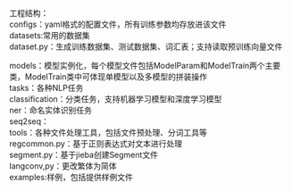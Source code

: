 工程结构：<br>
configs：yaml格式的配置文件，所有训练参数均存放进该文件<br>
  datasets:常用的数据集<br>
        dataset.py：生成训练数据集、测试数据集、词汇表；支持读取预训练向量文件<br>
        
   models：模型实例化，每个模型文件包括ModelParam和ModelTrain两个主要类，ModelTrain类中可体现单模型以及多模型的拼装操作<br>
   tasks：各种NLP任务<br>
       classification：分类任务，支持机器学习模型和深度学习模型<br>
       ner：命名实体识别任务<br>
       seq2seq：<br>
   tools：各种文件处理工具，包括文件预处理、分词工具等<br>
          regcommon.py：基于正则表达式对文本进行处理<br>
          segment.py：基于jieba创建Segment文件<br>
          langconv,py：更改繁体为简体<br>
   examples:样例，包括提供样例文件<br>
